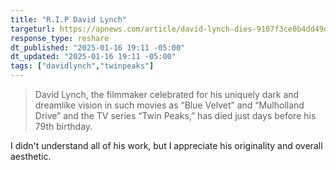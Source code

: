 ```yaml
---
title: "R.I.P David Lynch"
targeturl: https://apnews.com/article/david-lynch-dies-9107f3ce0b4dd49dbe3dc2ae3c09ed59
response_type: reshare
dt_published: "2025-01-16 19:11 -05:00"
dt_updated: "2025-01-16 19:11 -05:00"
tags: ["davidlynch","twinpeaks"]
---
```


> David Lynch, the filmmaker celebrated for his uniquely dark and dreamlike vision in such movies as “Blue Velvet” and “Mulholland Drive” and the TV series “Twin Peaks,” has died just days before his 79th birthday.

I didn't understand all of his work, but I appreciate his originality and overall aesthetic. 
